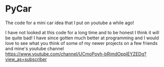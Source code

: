 # PyCar
The code for a mini car idea that I put on youtube a while ago!

I have not looked at this code for a long time and to be honest I think it will be quite bad! I have since gotten much better at programming and I would love to see what you think of some of my newer projects on a few friends and mine's youtube channel https://www.youtube.com/channel/UCmoPoyh-bRjmdOpplEYZEDg?view_as=subscriber
